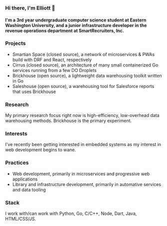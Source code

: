 ### Hi there, I'm Elliott 👋

#### I'm a 3rd year undergraduate computer science student at Eastern Washington University, and a junior infrastructure developer in the revenue operations department at SmartRecruiters, Inc.

### Projects

- Smartian Space (closed source), a network of microservices & PWAs build with DRF and React, respectively
- Cirrus (closed source), an architecture of many small containerized Go services running from a few DO Droplets
- Brickhouse (open source), a lightweight data warehousing toolkit written in Go
- Saleshouse (open source), a warehousing tool for Salesforce reports that uses Brickhouse

### Research

My primary research focus right now is high-efficiency, low-overhead data warehousing methods. Brickhouse is the primary experiment.

### Interests

I've recently been getting interested in embedded systems as my interest in web development begins to wane.

### Practices

- Web development, primarily in microservices and progressive web applications
- Library and infrastructure development, primarily in automative services and data tooling

### Stack

I work with/can work with Python, Go, C/C++, Node, Dart, Java, HTML/CSS/JS.

